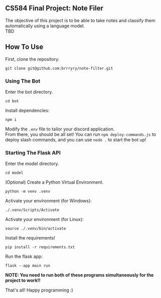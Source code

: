 ## CS584 Final Project: Note Filer
The objective of this project is to be able to take notes and classify them automatically using a language model. \
TBD 


## How To Use
First, clone the repository.

```
git clone git@github.com:brrryry/note-filter.git
```

### Using The Bot
Enter the bot directory.

```
cd bot
```


Install dependencies:

```
npm i
```

Modify the ``.env`` file to tailor your discord application. \
From there, you should be all set! You can run ``npm deploy-commands.js`` to deploy slash commands, and you can use ``node .`` to start the bot up! 

### Starting The Flask API
Enter the model directory.

```
cd model
```

(Optional) Create a Python Virtual Environment.

```
python -m venv .venv
```
Activate your environment (for Windows):
```
./.venv/Scripts/Activate
```
Activate your environment (for Linux):
```
source ./.venv/bin/activate
```
Install the requirements!
```
pip install -r requirements.txt
```
Run the flask app:
```
flask --app main run
```

**NOTE: You need to run both of these programs simultaneously for the project to work!!** 

That's all! Happy programming :)